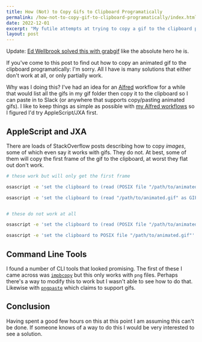 ```yaml
---
title: How (Not) to Copy Gifs to Clipboard Programatically
permalink: /how-not-to-copy-gif-to-clipboard-programatically/index.html
date: 2022-12-01
excerpt: "My futile attempts at trying to copy a gif to the clipboard programatically"
layout: post
---
```


Update: [Ed Wellbrook solved this with grabgif](https://github.com/edwellbrook/grabgif) like the absolute hero he is.

If you've come to this post to find out how to copy an animated gif to the clipboard programatically: I'm sorry. All I have is many solutions that either don't work at all, or only partially work.

Why was I doing this? I've had an idea for an [Alfred](https://www.alfredapp.com/) workflow for a while that would list all the gifs in my gif folder then copy it to the clipboard so I can paste in to Slack (or anywhere that supports copy/pasting animated gifs). I like to keep things as simple as possible with [my Alfred workflows](https://github.com/rknightuk/alfred-workflows) so I figured I'd try AppleScript/JXA first.

## AppleScript and JXA

There are loads of StackOverflow posts describing how to copy _images_, some of which even say it works with gifs. They do not. At best, some of them will copy the first frame of the gif to the clipboard, at worst they flat out don't work.

```bash
# these work but will only get the first frame

osascript -e 'set the clipboard to (read (POSIX file "/path/to/animated.gif") as {«class GIFf»})'

osascript -e 'set the clipboard to (read "/path/to/animated.gif" as GIF picture)'


# these do not work at all

osascript -e 'set the clipboard to (read (POSIX file "/path/to/animated.gif")'

osascript -e 'set the clipboard to POSIX file "/path/to/animated.gif"'
```


## Command Line Tools

I found a number of CLI tools that looked promising. The first of these I came across was [`impbcopy`](https://gist.github.com/mwender/49609a18be41b45b2ae4) but this only works with `png` files. Perhaps there's a way to modify this to work but I wasn't able to see how to do that. Likewise with [`pngpaste`](https://github.com/moicci/pngpaste) which claims to support gifs.


## Conclusion

Having spent a good few hours on this at this point I am assuming this can't be done. If someone knows of a way to do this I would be very interested to see a solution.